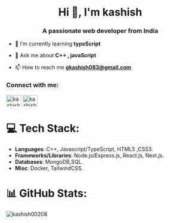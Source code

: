 <h1 align="center">Hi 👋, I'm kashish</h1>
<h3 align="center">A passionate web developer from India</h3>


- 🌱 I’m currently learning **typeScript**

- 💬 Ask me about **C++ , javaScript**

- 📫 How to reach me **gkashish083@gmail.com**

<h3 align="left">Connect with me:</h3>
<p align="left">
<a href="https://linkedin.com/in/kashish00208" target="blank"><img align="center" src="https://raw.githubusercontent.com/rahuldkjain/github-profile-readme-generator/master/src/images/icons/Social/linked-in-alt.svg" alt="kashish00208" height="30" width="40" /></a>
<a href="https://www.leetcode.com/kashish00208" target="blank"><img align="center" src="https://raw.githubusercontent.com/rahuldkjain/github-profile-readme-generator/master/src/images/icons/Social/leet-code.svg" alt="kashish00208" height="30" width="40" /></a>
</p>

# 💻 Tech Stack:
- **Languages**: C++, Javascript/TypeScript, HTML5 ,CSS3.
- **Frameworks/Libraries**: Node.js/Express.js, React.js, Next.js. 
- **Databases**: MongoDB,SQL.
- **Misc**: Docker, TailwindCSS.
# 📊 GitHub Stats:
<p><img align="center" src="https://github-readme-streak-stats.herokuapp.com/?user=kashish00208&" alt="kashish00208" /></p>
